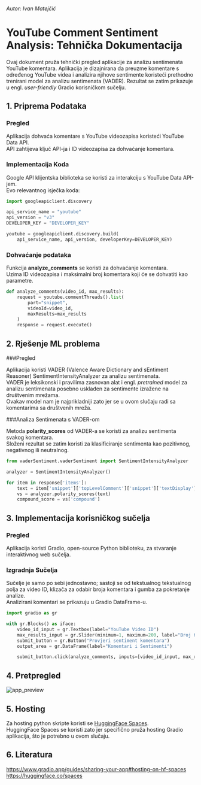 ###### Autor: Ivan Matejčić

# YouTube Comment Sentiment Analysis: Tehnička Dokumentacija

Ovaj dokument pruža tehnički pregled aplikacije za analizu sentimenata YouTube komentara. Aplikacija je dizajnirana da preuzme komentare s određenog YouTube videa i analizira njihove sentimente koristeći prethodno trenirani model za analizu sentimenata (VADER). Rezultat se zatim prikazuje u engl. *user-friendly* Gradio korisničkom sučelju.

## 1. Priprema Podataka

### Pregled
Aplikacija dohvaća komentare s YouTube videozapisa koristeći YouTube Data API.  
API zahtijeva ključ API-ja i ID videozapisa za dohvaćanje komentara.

### Implementacija Koda
Google API klijentska biblioteka se koristi za interakciju s YouTube Data API-jem.  
Evo relevantnog isječka koda:

```python
import googleapiclient.discovery

api_service_name = "youtube"
api_version = "v3"
DEVELOPER_KEY = "DEVELOPER_KEY"

youtube = googleapiclient.discovery.build(
    api_service_name, api_version, developerKey=DEVELOPER_KEY)
```

### Dohvaćanje podataka

Funkcija **analyze_comments** se koristi za dohvaćanje komentara.  
Uzima ID videozapisa i maksimalni broj komentara koji će se dohvatiti kao parametre.

```python
def analyze_comments(video_id, max_results):
    request = youtube.commentThreads().list(
        part="snippet",
        videoId=video_id,
        maxResults=max_results
    )
    response = request.execute()
```

## 2. Rješenje ML problema

###Pregled

Aplikacija koristi VADER (Valence Aware Dictionary and sEntiment Reasoner) SentimentIntensityAnalyzer za analizu sentimenata.  
VADER je leksikonski i pravilima zasnovan alat i engl. *pretrained* model za analizu sentimenata posebno usklađen za sentimente izražene na društvenim mrežama.  
Ovakav model nam je najprikladniji zato jer se u ovom slučaju radi sa komentarima sa društvenih mreža.

###Analiza Sentimenata s VADER-om

Metoda **polarity_scores** od VADER-a se koristi za analizu sentimenta svakog komentara.  
Složeni rezultat se zatim koristi za klasificiranje sentimenta kao pozitivnog, negativnog ili neutralnog.

```python
from vaderSentiment.vaderSentiment import SentimentIntensityAnalyzer

analyzer = SentimentIntensityAnalyzer()

for item in response['items']:
    text = item['snippet']['topLevelComment']['snippet']['textDisplay']
    vs = analyzer.polarity_scores(text)
    compound_score = vs['compound']
```

## 3. Implementacija korisničkog sučelja

### Pregled
Aplikacija koristi Gradio, open-source Python biblioteku, za stvaranje interaktivnog web sučelja.

### Izgradnja Sučelja
Sučelje je samo po sebi jednostavno; sastoji se od tekstualnog tekstualnog polja za video ID, klizača za odabir broja komentara i gumba za pokretanje analize.  
Analizirani komentari se prikazuju u Gradio DataFrame-u.

```python
import gradio as gr

with gr.Blocks() as iface:
    video_id_input = gr.Textbox(label="YouTube Video ID")
    max_results_input = gr.Slider(minimum=1, maximum=200, label="Broj Komentara", step=1)
    submit_button = gr.Button("Provjeri sentiment komentara")
    output_area = gr.DataFrame(label="Komentari i Sentimenti")

    submit_button.click(analyze_comments, inputs=[video_id_input, max_results_input], outputs=output_area)
```

## 4. Pretpregled

![app_preview](./app_preview.png)

## 5. Hosting

Za hosting python skripte koristi se [HuggingFace Spaces](https://huggingface.co/spaces).  
HuggingFace Spaces se koristi zato jer specifično pruža hosting Gradio aplikacija, što je potrebno u ovom slučaju.

## 6. Literatura

https://www.gradio.app/guides/sharing-your-app#hosting-on-hf-spaces
https://huggingface.co/spaces